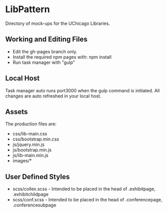 # LibPattern
Directory of mock-ups for the UChicago Libraries.

## Working and Editing Files
* Edit the gh-pages branch only.
* Install the required npm pages with: npm install
* Run task manager with "gulp"

## Local Host
Task manager auto runs port3000 when the gulp command is initiated. All changes are auto refreshed in your local host.

## Assets
The production files are:
* css/lib-main.css
* css/bootstrap.min.css
* js/jquery.min.js
* js/bootstrap.min.js
* js/lib-main.min.js
* images/*

## User Defined Styles
* scss/collex.scss - Intended to be placed in the head of .exhibitpage, .exhibitchildpage
* scss/conf.scss - Intended to be placed in the head of .conferencepage, .conferencesubpage